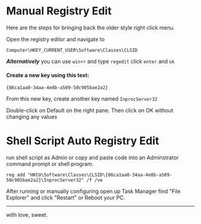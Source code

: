 # Manual Registry Edit

Here are the steps for bringing back the older style right click menu.

Open the registry editor and navigate to

```Computer\HKEY_CURRENT_USER\Software\Classes\CLSID```

**_Alternatively_** you can use `win+r` and type `regedit` click `enter` and `ok`

#### Create a new key using this text:

```{86ca1aa0-34aa-4e8b-a509-50c905bae2a2} ```

From this new key, create another key named `InprocServer32`

Double-click on Default on the right pane. Then click on OK without changing any values

# Shell Script Auto Registry Edit
run shell script as Admin or copy and paste code into an Adminstrator command prompt or shell program. 

```
reg add "HKCU\Software\Classes\CLSID\{86ca1aa0-34aa-4e8b-a509-50c905bae2a2}\InprocServer32" /f /ve
```

After running or manually configuring open up Task Manager find "File Explorer" and click "Restart" or Reboot your PC.

---

with love, sweet.